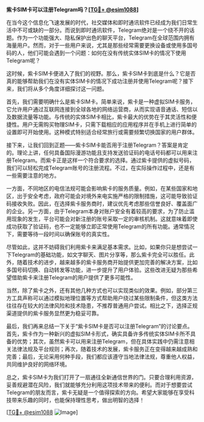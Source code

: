**紫卡SIM卡可以注册Telegram吗？[[TG💪+ @esim1088](https://t.me/s/esim1088)]**

在当今这个信息化飞速发展的时代，社交媒体和即时通讯软件已经成为我们日常生活中不可或缺的一部分。而说到即时通讯软件，Telegram绝对是一个绕不开的话题。作为一个功能强大、隐私保护出色的聊天平台，Telegram在全球范围内拥有海量用户。然而，对于一些用户来说，尤其是那些经常需要更换设备或使用多国号码的人，他们可能会遇到一个问题：如何在没有传统实体SIM卡的情况下使用Telegram呢？

这时候，紫卡SIM卡便进入了我们的视野。那么，紫卡SIM卡到底是什么？它是否真的能够帮助我们在没有实体SIM卡的情况下成功注册并使用Telegram呢？接下来，我们将从多个角度详细探讨这一问题。

首先，我们需要明确什么是紫卡SIM卡。简单来说，紫卡是一种虚拟SIM卡服务，它允许用户通过互联网连接到全球各地的网络运营商，从而实现语音通话、短信以及数据流量等功能。与传统的实体SIM卡相比，紫卡最大的优势在于其灵活性和便捷性。用户无需购买物理SIM卡，只需下载相应的应用程序并在手机上进行简单的设置即可开始使用。这种模式特别适合经常旅行或需要频繁切换国家的用户群体。

接下来，让我们回到正题——紫卡SIM卡能否用于注册Telegram？答案是肯定的。理论上讲，任何具备国际漫游功能且支持发送验证码的电话号码都可以用来注册Telegram。而紫卡正是这样一个符合要求的选择。通过紫卡提供的虚拟号码，我们可以轻松完成Telegram账号的注册流程。不过，在实际操作过程中，还是有一些需要注意的地方。

一方面，不同地区的电信法规可能会影响紫卡的服务质量。例如，在某些国家和地区，出于安全考虑，政府可能会对境外来电实施严格的限制措施，这可能导致验证码接收失败。因此，在选择紫卡服务商时，建议优先考虑那些信誉良好、覆盖面广的企业。另一方面，由于Telegram本身对账户安全有着较高的要求，为了防止滥用现象的发生，平台可能会对新注册的账号采取一定的审核机制。这就意味着即使成功获取了验证码，也不一定能够立即正常使用Telegram的所有功能。通常情况下，需要等待一段时间以确保账号的真实性。

尽管如此，这并不妨碍我们利用紫卡来满足基本需求。比如，如果你只是想尝试一下Telegram的基础功能，如文字聊天、图片分享等，那么紫卡完全可以胜任。此外，随着技术的进步，越来越多的紫卡服务商开始提供更加完善的解决方案，比如多国号码切换、自动转发等功能，进一步提升了用户体验。这些改进无疑为那些希望借助紫卡来注册Telegram的用户提供了更多可能性。

当然，除了紫卡之外，还有其他几种方式也可以实现类似的效果。例如，部分第三方工具声称可以通过模拟地理位置等方式帮助用户绕过某些限制条件，但这类方法往往存在较大的法律风险和技术隐患，不推荐普通用户尝试。相比之下，选择正规渠道提供的紫卡服务显然更为稳妥可靠。

最后，我们再来总结一下关于“紫卡SIM卡是否可以注册Telegram”的讨论要点。首先，紫卡作为一种新兴的虚拟SIM卡形式，确实具备许多传统实体SIM卡所不具备的优势；其次，虽然紫卡可以用来注册Telegram，但在具体实践中仍需注意相关法律法规及平台规则；再次，随着技术的发展，紫卡服务正在变得越来越成熟和完善；最后，无论采用何种手段，我们都应该遵守当地法律法规，尊重他人权益，共同维护良好的网络环境。

总之，紫卡SIM卡为我们打开了一扇通往全新通信世界的门。只要合理利用资源，妥善规避潜在风险，我们就能够充分利用这项技术带来的便利。而对于想要尝试Telegram的朋友而言，紫卡无疑是一个值得探索的方向。希望大家能够在享受科技带来乐趣的同时，也能保持理性思考，做出明智的选择！

[[TG💪+ @esim1088](https://t.me/s/esim1088) ![Image](https://i.postimg.cc/4NQfJmqS/Snipaste-2025-05-13-00-14-12.png)]